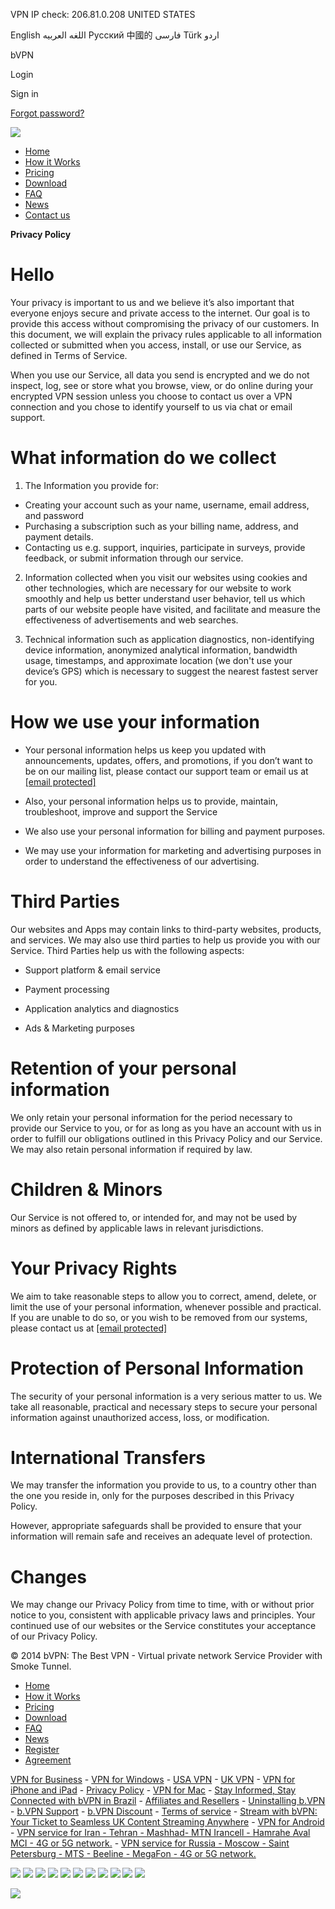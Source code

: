 VPN IP check: 206.81.0.208 UNITED STATES

English اللغه العربيه Русский 中國的 فارسی Türk اردو

bVPN

Login

 

Sign in

[Forgot password?](https://www.bvpn.co/en/accounts/password/reset/)

[![](/static/img/logo.png)](https://www.bvpn.co/en/)

* [Home](https://www.bvpn.co/en/)
* [How it Works](https://www.bvpn.co/en/#how-work)
* [Pricing](https://www.bvpn.co/en/#pricing)
* [Download](https://www.bvpn.co/en/#download)
* [FAQ](https://www.bvpn.co/en/#faq)
* [News](https://www.bvpn.co/en/#news)
* [Contact us](https://www.bvpn.co/en/#contact-us)

**Privacy Policy**

Hello
=====

Your privacy is important to us and we believe it’s also important that everyone enjoys secure and private access to the internet. Our goal is to provide this access without compromising the privacy of our customers. In this document, we will explain the privacy rules applicable to all information collected or submitted when you access, install, or use our Service, as defined in Terms of Service.

When you use our Service, all data you send is encrypted and we do not inspect, log, see or store what you browse, view, or do online during your encrypted VPN session unless you choose to contact us over a VPN connection and you chose to identify yourself to us via chat or email support.

What information do we collect
==============================

1. The Information you provide for:
    

* Creating your account such as your name, username, email address, and password
* Purchasing a subscription such as your billing name, address, and payment details. 
* Contacting us e.g. support, inquiries, participate in surveys, provide feedback, or submit information through our service.

2. Information collected when you visit our websites using cookies and other technologies, which are necessary for our website to work smoothly and help us better understand user behavior, tell us which parts of our website people have visited, and facilitate and measure the effectiveness of advertisements and web searches.
    
3. Technical information such as application diagnostics, non-identifying device information, anonymized analytical information, bandwidth usage, timestamps, and approximate location (we don't use your device’s GPS) which is necessary to suggest the nearest fastest server for you.
    

How we use your information
===========================

* Your personal information helps us keep you updated with announcements, updates, offers, and promotions, if you don’t want to be on our mailing list, please contact our support team or email us at [\[email protected\]](https://www.bvpn.co/cdn-cgi/l/email-protection)
    
* Also, your personal information helps us to provide, maintain, troubleshoot, improve and support the Service
    
* We also use your personal information for billing and payment purposes.
    
* We may use your information for marketing and advertising purposes in order to understand the effectiveness of our advertising.
    

Third Parties 
==============

Our websites and Apps may contain links to third-party websites, products, and services. We may also use third parties to help us provide you with our Service. Third Parties help us with the following aspects:

* Support platform & email service 
    
* Payment processing
    
* Application analytics and diagnostics
    
* Ads & Marketing purposes
    

Retention of your personal information
======================================

We only retain your personal information for the period necessary to provide our Service to you, or for as long as you have an account with us in order to fulfill our obligations outlined in this Privacy Policy and our Service. We may also retain personal information if required by law.

Children & Minors
=================

Our Service is not offered to, or intended for, and may not be used by minors as defined by applicable laws in relevant jurisdictions.

Your Privacy Rights
===================

We aim to take reasonable steps to allow you to correct, amend, delete, or limit the use of your personal information, whenever possible and practical. If you are unable to do so, or you wish to be removed from our systems, please contact us at [\[email protected\]](https://www.bvpn.co/cdn-cgi/l/email-protection)

Protection of Personal Information
==================================

The security of your personal information is a very serious matter to us. We take all reasonable, practical and necessary steps to secure your personal information against unauthorized access, loss, or modification. 

International Transfers
=======================

We may transfer the information you provide to us, to a country other than the one you reside in, only for the purposes described in this Privacy Policy. 

However, appropriate safeguards shall be provided to ensure that your information will remain safe and receives an adequate level of protection. 

Changes
=======

We may change our Privacy Policy from time to time, with or without prior notice to you, consistent with applicable privacy laws and principles. Your continued use of our websites or the Service constitutes your acceptance of our Privacy Policy.

  
  
  

© 2014 bVPN: The Best VPN - Virtual private network Service Provider with Smoke Tunnel.

* [Home](https://www.bvpn.co/en/)
* [How it Works](https://www.bvpn.co/en/#how-work)
* [Pricing](https://www.bvpn.co/en/#pricing)
* [Download](https://www.bvpn.co/en/#download)
* [FAQ](https://www.bvpn.co/en/#faq)
* [News](https://www.bvpn.co/en/#news)
* [Register](https://www.bvpn.co/en/accounts/register/)
* [Agreement](https://www.bvpn.co/en/agreement/)

[VPN for Business](https://www.bvpn.co/en/vpnforbusiness/) - [VPN for Windows](https://www.bvpn.co/en/vpnforwindows/) - [USA VPN](https://www.bvpn.co/en/usavpn/) - [UK VPN](https://www.bvpn.co/en/ukvpn/) - [VPN for iPhone and iPad](https://www.bvpn.co/en/vpnforios/) - [Privacy Policy](https://www.bvpn.co/en/privacypolicy/) - [VPN for Mac](https://www.bvpn.co/en/vpnformac/) - [Stay Informed, Stay Connected with bVPN in Brazil](https://www.bvpn.co/en/Unblock_X_Brazil/) - [Affiliates and Resellers](https://www.bvpn.co/en/affiliatesandresellers/) - [Uninstalling b.VPN](https://www.bvpn.co/en/uninstall/) \- [b.VPN Support](https://www.bvpn.co/en/support/) - [b.VPN Discount](https://www.bvpn.co/en/discount/) - [Terms of service](https://www.bvpn.co/en/termsofservice/) - [Stream with bVPN: Your Ticket to Seamless UK Content Streaming Anywhere](https://www.bvpn.co/en/stream_UK_TV/) \- [VPN for Android](https://www.bvpn.co/en/vpnforandroid/) - [VPN service for Iran - Tehran - Mashhad- MTN Irancell - Hamrahe Aval MCI - 4G or 5G network.](https://www.bvpn.co/en/vpn_works_in_Iran/) - [VPN service for Russia - Moscow - Saint Petersburg - MTS - Beeline - MegaFon - 4G or 5G network.](https://www.bvpn.co/en/vpn_works_in_Russia/)

![](/static/img/master-card.png) ![](/static/img/visa.png) ![](/static/img/2co.png) ![](/static/img/bvpn-f.png) ![](/static/img/cash.png) ![](/static/img/webmany-f.png) ![](/static/img/wu.png) ![](/static/img/icon-card-f.png) ![](/static/img/paypal.png) ![](/static/img/shap-f.png) ![](/static/img/opencard.png)

![](//googleads.g.doubleclick.net/pagead/viewthroughconversion/871478937/?guid=ON&script=0)